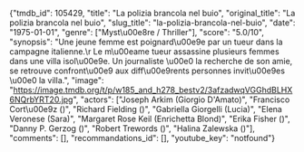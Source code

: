 {"tmdb_id": 105429, "title": "La polizia brancola nel buio", "original_title": "La polizia brancola nel buio", "slug_title": "la-polizia-brancola-nel-buio", "date": "1975-01-01", "genre": ["Myst\u00e8re / Thriller"], "score": "5.0/10", "synopsis": "Une jeune femme est poignard\u00e9e par un tueur dans la campagne italienne.\r Le m\u00eame tueur assassine plusieurs femmes dans une villa isol\u00e9e. Un journaliste \u00e0 la recherche de son amie, se retrouve confront\u00e9 aux diff\u00e9rents personnes invit\u00e9es \u00e0 la villa.", "image": "https://image.tmdb.org/t/p/w185_and_h278_bestv2/3afzadwqVGGhdBLHX6NQrbYRT20.jpg", "actors": ["Joseph Arkim (Giorgio D'Amato)", "Francisco Cort\u00e9z ()", "Richard Fielding ()", "Gabriella Giorgelli (Lucia)", "Elena Veronese (Sara)", "Margaret Rose Keil (Enrichetta Blond)", "Erika Fisher ()", "Danny P. Gerzog ()", "Robert Trewords ()", "Halina Zalewska ()"], "comments": [], "recommandations_id": [], "youtube_key": "notfound"}